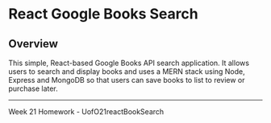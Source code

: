 # React Google Books Search

## Overview

This simple, React-based Google Books API search application. It allows users to search and display books and uses a MERN stack using Node, Express and MongoDB so that users can save books to list to review or purchase later.

-------------------------

Week 21 Homework - UofO21reactBookSearch

